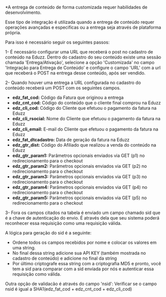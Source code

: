 *A entrega de conteúdo de forma customizada requer habilidades de desenvolvimento.

Esse tipo de integração é utilizada quando a entrega de conteúdo requer operações avançadas e especificas ou a entrega seja através de plataforma própria.

Para isso é necessário seguir os seguintes passos:

1- É necessário configurar uma URL que receberá o post no cadastro de conteúdo na Eduzz.
Dentro do cadastro do seu conteúdo existe uma sessão chamada 'Entrega/Ativação', selecione a opção 'Customizada' no campo 'Integração para Entrega de Conteúdo' e configure o campo 'URL' com a url que receberá o POST na entrega desse conteúdo, após ser vendido.

2- Quando houver uma entrega a URL configurada no cadastro do conteúdo receberá um POST com os seguintes campos.

* **edz_fat_cod:** Código da Fatura que originou a entrega
* **edz_cnt_cod:** Código do conteúdo que o cliente final comprou na Eduzz
* **edz_cli_cod:** Código do Cliente que efetuou o pagamento da fatura na Eduzz
* **edz_cli_rsocial:** Nome do Cliente que efetuou o pagamento da fatura na Eduzz
* **edz_cli_email:** E-mail do Cliente que efetuou o pagamento da fatura na Eduzz
* **edz_fat_dtcadastro:** Data de geração da fatura na Eduzz
* **edz_gtr_dist:** Código do Afiliado que realizou a venda do conteúdo na Eduzz
* **edz_gtr_param1:** Parâmetros opcionais enviados via GET (p1) no redirecionamento para o checkout
* **edz_gtr_param2:** Parâmetros opcionais enviados via GET (p2) no redirecionamento para o checkout
* **edz_gtr_param3:** Parâmetros opcionais enviados via GET (p3) no redirecionamento para o checkout
* **edz_gtr_param4:** Parâmetros opcionais enviados via GET (p4) no redirecionamento para o checkout
* **edz_gtr_param5:** Parâmetros opcionais enviados via GET (p5) no redirecionamento para o checkout

3- Fora os campos citados na tabela é enviado um campo chamado sid que é a chave de autenticação do envio. É através dela que seu sistema poderá reconhecer essa requisição como uma requisição válida.

A lógica para geração do sid é a seguinte:
- Ordene todos os campos recebidos por nome e colocar os valores em uma string.
-  No final dessa string adicione sua API KEY (também mostrada no cadastro de conteúdo) e adicione no final da string
- Por último criptografe essa string com a criptografia MD5 e pronto, você tem a sid para comparar com a sid enviada por nós e autenticar essa requisição como válida.


Outra opção de validacão é através do campo 'nsid':
Verificar se o campo nsid é igual a SHA1(edz_fat_cod + edz_cnt_cod + edz_cli_cod)
